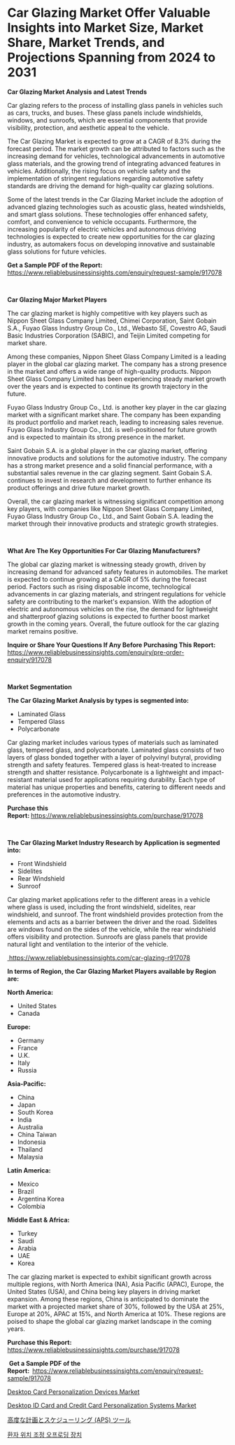 <p><h1>Car Glazing Market Offer Valuable Insights into Market Size, Market Share, Market Trends, and Projections Spanning from 2024 to 2031</h1></p><p><strong>Car Glazing Market Analysis and Latest Trends</strong></p>
<p><p>Car glazing refers to the process of installing glass panels in vehicles such as cars, trucks, and buses. These glass panels include windshields, windows, and sunroofs, which are essential components that provide visibility, protection, and aesthetic appeal to the vehicle.</p><p>The Car Glazing Market is expected to grow at a CAGR of 8.3% during the forecast period. The market growth can be attributed to factors such as the increasing demand for vehicles, technological advancements in automotive glass materials, and the growing trend of integrating advanced features in vehicles. Additionally, the rising focus on vehicle safety and the implementation of stringent regulations regarding automotive safety standards are driving the demand for high-quality car glazing solutions.</p><p>Some of the latest trends in the Car Glazing Market include the adoption of advanced glazing technologies such as acoustic glass, heated windshields, and smart glass solutions. These technologies offer enhanced safety, comfort, and convenience to vehicle occupants. Furthermore, the increasing popularity of electric vehicles and autonomous driving technologies is expected to create new opportunities for the car glazing industry, as automakers focus on developing innovative and sustainable glass solutions for future vehicles.</p></p>
<p><strong>Get a Sample PDF of the Report:&nbsp;</strong> <a href="https://www.reliablebusinessinsights.com/enquiry/request-sample/917078">https://www.reliablebusinessinsights.com/enquiry/request-sample/917078</a></p>
<p>&nbsp;</p>
<p><strong>Car Glazing Major Market Players</strong></p>
<p><p>The car glazing market is highly competitive with key players such as Nippon Sheet Glass Company Limited, Chimei Corporation, Saint Gobain S.A., Fuyao Glass Industry Group Co., Ltd., Webasto SE, Covestro AG, Saudi Basic Industries Corporation (SABIC), and Teijin Limited competing for market share.</p><p>Among these companies, Nippon Sheet Glass Company Limited is a leading player in the global car glazing market. The company has a strong presence in the market and offers a wide range of high-quality products. Nippon Sheet Glass Company Limited has been experiencing steady market growth over the years and is expected to continue its growth trajectory in the future.</p><p>Fuyao Glass Industry Group Co., Ltd. is another key player in the car glazing market with a significant market share. The company has been expanding its product portfolio and market reach, leading to increasing sales revenue. Fuyao Glass Industry Group Co., Ltd. is well-positioned for future growth and is expected to maintain its strong presence in the market.</p><p>Saint Gobain S.A. is a global player in the car glazing market, offering innovative products and solutions for the automotive industry. The company has a strong market presence and a solid financial performance, with a substantial sales revenue in the car glazing segment. Saint Gobain S.A. continues to invest in research and development to further enhance its product offerings and drive future market growth.</p><p>Overall, the car glazing market is witnessing significant competition among key players, with companies like Nippon Sheet Glass Company Limited, Fuyao Glass Industry Group Co., Ltd., and Saint Gobain S.A. leading the market through their innovative products and strategic growth strategies.</p></p>
<p>&nbsp;</p>
<p><strong>What Are The Key Opportunities For Car Glazing Manufacturers?</strong></p>
<p><p>The global car glazing market is witnessing steady growth, driven by increasing demand for advanced safety features in automobiles. The market is expected to continue growing at a CAGR of 5% during the forecast period. Factors such as rising disposable income, technological advancements in car glazing materials, and stringent regulations for vehicle safety are contributing to the market's expansion. With the adoption of electric and autonomous vehicles on the rise, the demand for lightweight and shatterproof glazing solutions is expected to further boost market growth in the coming years. Overall, the future outlook for the car glazing market remains positive.</p></p>
<p><strong>Inquire or Share Your Questions If Any Before Purchasing This Report:</strong> <a href="https://www.reliablebusinessinsights.com/enquiry/pre-order-enquiry/917078">https://www.reliablebusinessinsights.com/enquiry/pre-order-enquiry/917078</a></p>
<p>&nbsp;</p>
<p><strong>Market Segmentation</strong></p>
<p><strong>The Car Glazing Market Analysis by types is segmented into:</strong></p>
<p><ul><li>Laminated Glass</li><li>Tempered Glass</li><li>Polycarbonate</li></ul></p>
<p><p>Car glazing market includes various types of materials such as laminated glass, tempered glass, and polycarbonate. Laminated glass consists of two layers of glass bonded together with a layer of polyvinyl butyral, providing strength and safety features. Tempered glass is heat-treated to increase strength and shatter resistance. Polycarbonate is a lightweight and impact-resistant material used for applications requiring durability. Each type of material has unique properties and benefits, catering to different needs and preferences in the automotive industry.</p></p>
<p><strong>Purchase this Report:&nbsp;</strong><a href="https://www.reliablebusinessinsights.com/purchase/917078">https://www.reliablebusinessinsights.com/purchase/917078</a></p>
<p>&nbsp;</p>
<p><strong>The Car Glazing Market Industry Research by Application is segmented into:</strong></p>
<p><ul><li>Front Windshield</li><li>Sidelites</li><li>Rear Windshield</li><li>Sunroof</li></ul></p>
<p><p>Car glazing market applications refer to the different areas in a vehicle where glass is used, including the front windshield, sidelites, rear windshield, and sunroof. The front windshield provides protection from the elements and acts as a barrier between the driver and the road. Sidelites are windows found on the sides of the vehicle, while the rear windshield offers visibility and protection. Sunroofs are glass panels that provide natural light and ventilation to the interior of the vehicle.</p></p>
<p><a href="https://www.reliablebusinessinsights.com/car-glazing-r917078">&nbsp;https://www.reliablebusinessinsights.com/car-glazing-r917078</a></p>
<p><strong>In terms of Region, the Car Glazing Market Players available by Region are:</strong></p>
<p>
    <p> <strong> North America: </strong>
        <ul>
            <li>United States</li>
            <li>Canada</li>
        </ul>
        </p> 
    <p> <strong> Europe: </strong>
        <ul>
            <li>Germany</li>
            <li>France</li>
            <li>U.K.</li>
            <li>Italy</li>
            <li>Russia</li>
        </ul>
        </p> 
    <p> <strong> Asia-Pacific: </strong>
        <ul>
            <li>China</li>
            <li>Japan</li>
            <li>South Korea</li>
            <li>India</li>
            <li>Australia</li>
            <li>China Taiwan</li>
            <li>Indonesia</li>
            <li>Thailand</li>
            <li>Malaysia</li>
        </ul>
        </p> 
    <p> <strong> Latin America: </strong>
        <ul>
            <li>Mexico</li>
            <li>Brazil</li>
            <li>Argentina Korea</li>
            <li>Colombia</li>
        </ul>
        </p> 
    <p> <strong> Middle East & Africa: </strong>
        <ul>
            <li>Turkey</li>
            <li>Saudi</li>
            <li>Arabia</li>
            <li>UAE</li>
            <li>Korea</li>
        </ul>
    </p>
    </p>
<p><p>The car glazing market is expected to exhibit significant growth across multiple regions, with North America (NA), Asia Pacific (APAC), Europe, the United States (USA), and China being key players in driving market expansion. Among these regions, China is anticipated to dominate the market with a projected market share of 30%, followed by the USA at 25%, Europe at 20%, APAC at 15%, and North America at 10%. These regions are poised to shape the global car glazing market landscape in the coming years.</p></p>
<p><strong>Purchase this Report: </strong><a href="https://www.reliablebusinessinsights.com/purchase/917078">https://www.reliablebusinessinsights.com/purchase/917078</a></p>
<p>&nbsp;<strong>Get a Sample PDF of the Report:&nbsp;&nbsp;</strong><a href="https://www.reliablebusinessinsights.com/enquiry/request-sample/917078">https://www.reliablebusinessinsights.com/enquiry/request-sample/917078</a></p>
<p><strong></strong></p>
<p><p><a href="https://github.com/maudAbbott7/Market-Research-Report-List-1/blob/main/desktop-card-personalization-devices-market.md">Desktop Card Personalization Devices Market</a></p><p><a href="https://github.com/mancsybtousav/Market-Research-Report-List-2/blob/main/desktop-id-card-and-credit-card-personalization-systems-market.md">Desktop ID Card and Credit Card Personalization Systems Market</a></p><p><a href="https://github.com/Fatimaklein1/Market-Research-Report-List-1/blob/main/4265108121780.md">高度な計画とスケジューリング (APS) ツール</a></p><p><a href="https://github.com/giancarlo642004/Market-Research-Report-List-1/blob/main/6128041113734.md">환자 위치 조정 오프로딩 장치</a></p></p>